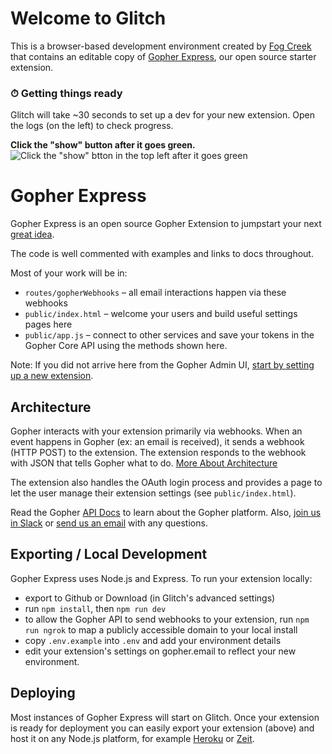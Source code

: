 # Welcome to Glitch

This is a browser-based development environment created by [Fog Creek](https://www.fogcreek.com/) that contains an editable copy of [Gopher Express](https://github.com/gopherhq/gopher-express), our open source starter extension.

### ⏱ Getting things ready

Glitch will take ~30 seconds to set up a dev for your new extension. Open the logs (on the left) to check progress.

**Click the "show" button after it goes green.**
![Click the "show" btton in the top left after it goes green](https://fut-cdn.s3.amazonaws.com/gopher/glitch-green-show-button.png)

# Gopher Express

Gopher Express is an open source Gopher Extension to jumpstart your next [great idea](trello.com/b/AhYnpKqa/gopher-extension-ideas).

The code is well commented with examples and links to docs throughout.

Most of your work will be in:

* `routes/gopherWebhooks` – all email interactions happen via these webhooks
* `public/index.html` – welcome your users and build useful settings pages here
* `public/app.js` – connect to other services and save your tokens in the Gopher Core API using the methods shown here.

Note: If you did not arrive here from the Gopher Admin UI, [start by setting up a new extension](https://www.gopheremail.com/developer/create).

## Architecture

Gopher interacts with your extension primarily via webhooks. When an event happens in Gopher
(ex: an email is received), it sends a webhook (HTTP POST) to the extension. The extension
responds to the webhook with JSON that tells Gopher what to do. [More About Architecture](https://docs.gopher.email/v1.0/reference#architecture)

The extension also handles the OAuth login process and provides a page to let the user
manage their extension settings (see `public/index.html`).

Read the Gopher [API Docs](https://docs.gopher.email) to learn about the Gopher platform. Also, [join us in Slack](http://slackin.gopheremail.com/) or [send us an email](help+gopher@humans.fut.io) with any questions.

## Exporting / Local Development

Gopher Express uses Node.js and Express. To run your extension locally:

* export to Github or Download (in Glitch's advanced settings)
* run `npm install`, then `npm run dev`
* to allow the Gopher API to send webhooks to your extension,
  run `npm run ngrok` to map a publicly accessible domain to your local install
* copy `.env.example` into `.env` and add your environment details
* edit your extension's settings on gopher.email to reflect your new environment.

## Deploying

Most instances of Gopher Express will start on Glitch. Once your extension is ready for deployment you can easily export your extension (above) and host it on any Node.js platform, for example [Heroku](https://www.heroku.com/) or [Zeit](https://zeit.co/now).

